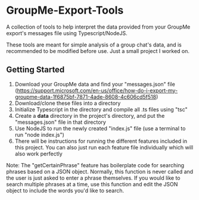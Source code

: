 # GroupMe-Export-Tools
A collection of tools to help interpret the data provided from your GroupMe export's messages file using Typescript/NodeJS. 

These tools are meant for simple analysis of a group chat's data, and is recommended to be modified before use. Just a small project I worked on.

## Getting Started

1. Download your GroupMe data and find your "messages.json" file (https://support.microsoft.com/en-us/office/how-do-i-export-my-groupme-data-1f6875bf-7871-4ade-8608-4c606cd5f518)
2. Download/clone these files into a directory
3. Initialize Typescript in the directory and compile all .ts files using "tsc"
4. Create a **data** directory in the project's directory, and put the "messages.json" file in that directory
5. Use NodeJS to run the newly created "index.js" file (use a terminal to run "node index.js")
6. There will be instructions for running the different features included in this project. You can also just run each feature file individually which will also work perfectly

Note: The "getCertainPhrase" feature has boilerplate code for searching phrases based on a JSON object. Normally, this function is never called and the user is just asked to enter a phrase themselves. If you would like to search multiple phrases at a time, use this function and edit the JSON object to include the words you'd like to search.